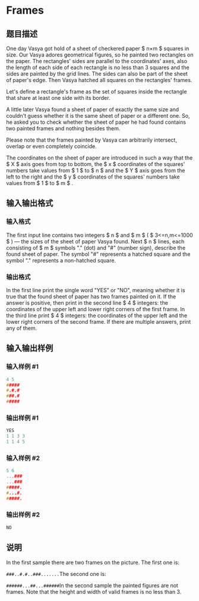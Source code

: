 # Frames

## 题目描述

One day Vasya got hold of a sheet of checkered paper $ n×m $ squares in size. Our Vasya adores geometrical figures, so he painted two rectangles on the paper. The rectangles' sides are parallel to the coordinates' axes, also the length of each side of each rectangle is no less than 3 squares and the sides are painted by the grid lines. The sides can also be part of the sheet of paper's edge. Then Vasya hatched all squares on the rectangles' frames.

Let's define a rectangle's frame as the set of squares inside the rectangle that share at least one side with its border.

A little later Vasya found a sheet of paper of exactly the same size and couldn't guess whether it is the same sheet of paper or a different one. So, he asked you to check whether the sheet of paper he had found contains two painted frames and nothing besides them.

Please note that the frames painted by Vasya can arbitrarily intersect, overlap or even completely coincide.

The coordinates on the sheet of paper are introduced in such a way that the $ X $ axis goes from top to bottom, the $ x $ coordinates of the squares' numbers take values from $ 1 $ to $ n $ and the $ Y $ axis goes from the left to the right and the $ y $ coordinates of the squares' numbers take values from $ 1 $ to $ m $ .

## 输入输出格式

### 输入格式

The first input line contains two integers $ n $ and $ m $ ( $ 3<=n,m<=1000 $ ) — the sizes of the sheet of paper Vasya found. Next $ n $ lines, each consisting of $ m $ symbols "." (dot) and "\#" (number sign), describe the found sheet of paper. The symbol "\#" represents a hatched square and the symbol "." represents a non-hatched square.

### 输出格式

In the first line print the single word "YES" or "NO", meaning whether it is true that the found sheet of paper has two frames painted on it. If the answer is positive, then print in the second line $ 4 $ integers: the coordinates of the upper left and lower right corners of the first frame. In the third line print $ 4 $ integers: the coordinates of the upper left and the lower right corners of the second frame. If there are multiple answers, print any of them.

## 输入输出样例

### 输入样例 #1

```cpp
4 5
#####
#.#.#
###.#
#####

```
### 输出样例 #1

```cpp
YES
1 1 3 3
1 1 4 5

```
### 输入样例 #2

```cpp
5 6
...###
...###
#####.
#...#.
#####.

```
### 输出样例 #2

```cpp
NO

```
## 说明

In the first sample there are two frames on the picture. The first one is:

`###..#.#..###.......`The second one is:

`######...##...######`In the second sample the painted figures are not frames. Note that the height and width of valid frames is no less than 3.

